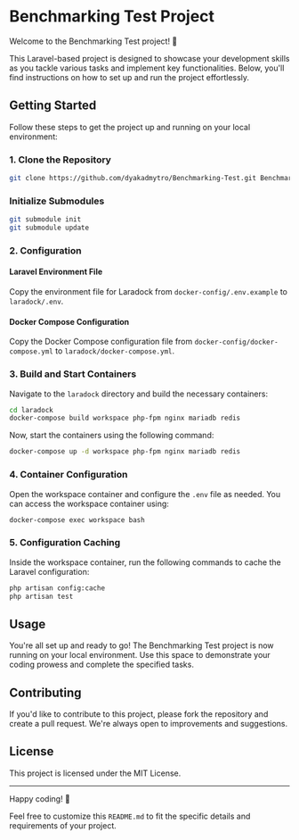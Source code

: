 # Benchmarking Test Project

Welcome to the Benchmarking Test project! 🚀

This Laravel-based project is designed to showcase your development skills as you tackle various tasks and implement key functionalities. Below, you'll find instructions on how to set up and run the project effortlessly.

## Getting Started

Follow these steps to get the project up and running on your local environment:

### 1. Clone the Repository

```bash
git clone https://github.com/dyakadmytro/Benchmarking-Test.git Benchmarking
```
### Initialize Submodules
```bash
git submodule init
git submodule update
```

### 2. Configuration

#### Laravel Environment File

Copy the environment file for Laradock from `docker-config/.env.example` to `laradock/.env`.

#### Docker Compose Configuration

Copy the Docker Compose configuration file from `docker-config/docker-compose.yml` to `laradock/docker-compose.yml`.

### 3. Build and Start Containers

Navigate to the `laradock` directory and build the necessary containers:

```bash
cd laradock
docker-compose build workspace php-fpm nginx mariadb redis
```

Now, start the containers using the following command:

```bash
docker-compose up -d workspace php-fpm nginx mariadb redis
```

### 4. Container Configuration

Open the workspace container and configure the `.env` file as needed. You can access the workspace container using:

```bash
docker-compose exec workspace bash
```

### 5. Configuration Caching

Inside the workspace container, run the following commands to cache the Laravel configuration:

```bash
php artisan config:cache
php artisan test
```

## Usage

You're all set up and ready to go! The Benchmarking Test project is now running on your local environment. Use this space to demonstrate your coding prowess and complete the specified tasks.

## Contributing

If you'd like to contribute to this project, please fork the repository and create a pull request. We're always open to improvements and suggestions.

## License

This project is licensed under the MIT License.

---

Happy coding! 🎉

Feel free to customize this `README.md` to fit the specific details and requirements of your project.
